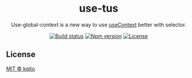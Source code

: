<h1 align="center">
  use-tus
</h3>

<p align="center">
Use-global-context is a new way to use <a href="https://reactjs.org/docs/hooks-reference.html#usecontext">useContext</a> better with selector.
</p>

<p align="center">
  <a href="https://github.com/kqito/use-tus/actions/workflows/node.js.yml"><img src="https://github.com/kqito/use-tus/workflows/Node.js%20CI/badge.svg" alt="Build status"></a>
  <a href="https://badge.fury.io/js/use-tus"><img src="https://badge.fury.io/js/use-tus.svg" alt="Npm version"></a>
  <a href="https://github.com/kqito/use-tus/blob/master/LICENSE"><img src="https://img.shields.io/github/license/kqito/use-tus" alt="License"></a>
</p>


## License
[MIT © kqito](./LICENSE)
